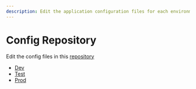 ```yaml
---
description: Edit the application configuration files for each environment
---
```


# Config Repository

Edit the config files in this [repository](https://github.com/CityOfBoston/access-boston-config)

* [Dev](https://github.com/CityOfBoston/access-boston-config/tree/master/src/configs/dev)
* [Test](https://github.com/CityOfBoston/access-boston-config/tree/master/src/configs/test)
* [Prod](https://github.com/CityOfBoston/access-boston-config/tree/master/src/configs/prod)
